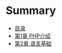 # Summary

* [目录](README.md)
* [第1章 PHP介绍](di_1_zhang_php_jie_shao.md)
* [第2章 语言基础](di_2_zhang_yu_yan_ji_chu.md)

